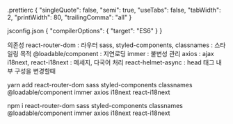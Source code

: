 .prettierc
{
  "singleQuote": false,
  "semi": true,
  "useTabs": false,
  "tabWidth": 2,
  "printWidth": 80,
  "trailingComma": "all"
}

jsconfig.json
{
  "compilerOptions": {
    "target": "ES6"
  }
}

의존성
react-router-dom : 라우터
sass, styled-components, classnames : 스타일링 목적
@loadable/component : 지연로딩
immer : 불변성 관리
axios : ajax
i18next, react-i18next : 메세지, 다국어 처리
react-helmet-async : head 태그 내부 구성을 변경할때

yarn add react-router-dom sass styled-components classnames @loadable/component immer axios i18next react-i18next

npm i react-router-dom sass styled-components classnames @loadable/component immer axios i18next react-i18next